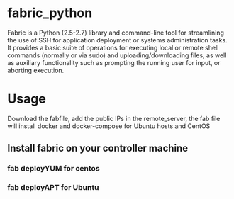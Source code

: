 # fabric_python
Fabric is a Python (2.5-2.7) library and command-line tool for streamlining the use of SSH for application deployment or systems administration tasks.  It provides a basic suite of operations for executing local or remote shell commands (normally or via sudo) and uploading/downloading files, as well as auxiliary functionality such as prompting the running user for input, or aborting execution.

# Usage 
Download the fabfile, add the public IPs in the remote_server, the fab file will install docker and docker-compose for Ubuntu hosts and CentOS

## Install fabric on your controller machine 
### fab deployYUM for centos 
### fab deployAPT for Ubuntu
